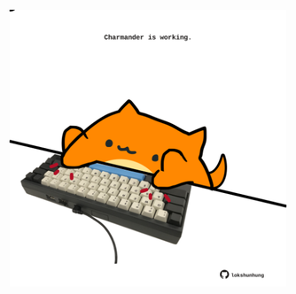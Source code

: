 <!-- built at 25/07/2025, 02:37:13 UTC -->
<p align="center">
  <img width="500" height="500" src="./ReadmeImage.svg">
</p>
